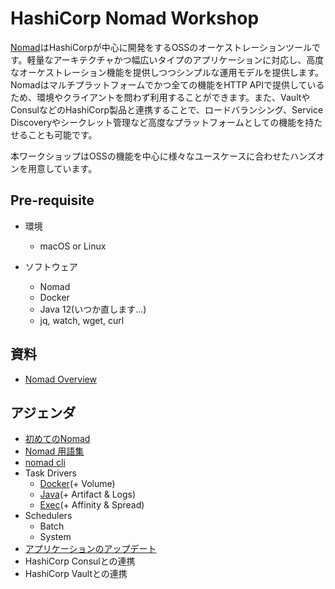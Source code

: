 # HashiCorp Nomad Workshop

[Nomad](https://www.nomadproject.io/)はHashiCorpが中心に開発をするOSSのオーケストレーションツールです。軽量なアーキテクチャかつ幅広いタイプのアプリケーションに対応し、高度なオーケストレーション機能を提供しつつシンプルな運用モデルを提供します。Nomadはマルチプラットフォームでかつ全ての機能をHTTP APIで提供しているため、環境やクライアントを問わず利用することができます。また、VaultやConsulなどのHashiCorp製品と連携することで、ロードバランシング、Service Discoveryやシークレット管理など高度なプラットフォームとしての機能を持たせることも可能です。

本ワークショップはOSSの機能を中心に様々なユースケースに合わせたハンズオンを用意しています。

## Pre-requisite

* 環境
	* macOS or Linux

* ソフトウェア
	* Nomad
	* Docker
	* Java 12(いつか直します...)
	* jq, watch, wget, curl

## 資料

* [Nomad Overview](https://docs.google.com/presentation/d/1NtORrEVI0kovBeQSgmsYbs1InnEnRqv9uke8F_HzP-U/edit?usp=sharing)

## アジェンダ
* [初めてのNomad](contents/hello_nomad.md)
* [Nomad 用語集](contents/words.md)
* [nomad cli](contents/cli.md)
* Task Drivers
	* [Docker](contents/docker.md)(+ Volume)
	* [Java](contents/java.md)(+ Artifact & Logs)
	* [Exec](contents/exec.md)(+ Affinity & Spread)
* Schedulers
	* Batch
	* System
* [アプリケーションのアップデート](contents/app_update.md)
* HashiCorp Consulとの連携
* HashiCorp Vaultとの連携

